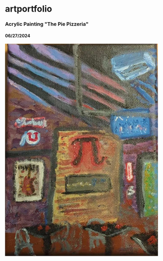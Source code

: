 # artportfolio

### Acrylic Painting "The Pie Pizzeria" 
#### 06/27/2024 

![Image](https://github.com/julia-strong/artportfolio/blob/main/images/thepiepainting.png?raw=True)
